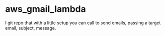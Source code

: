 # aws_gmail_lambda
I git repo that with a little setup you can call to send emails, passing a target email, subject, message.
